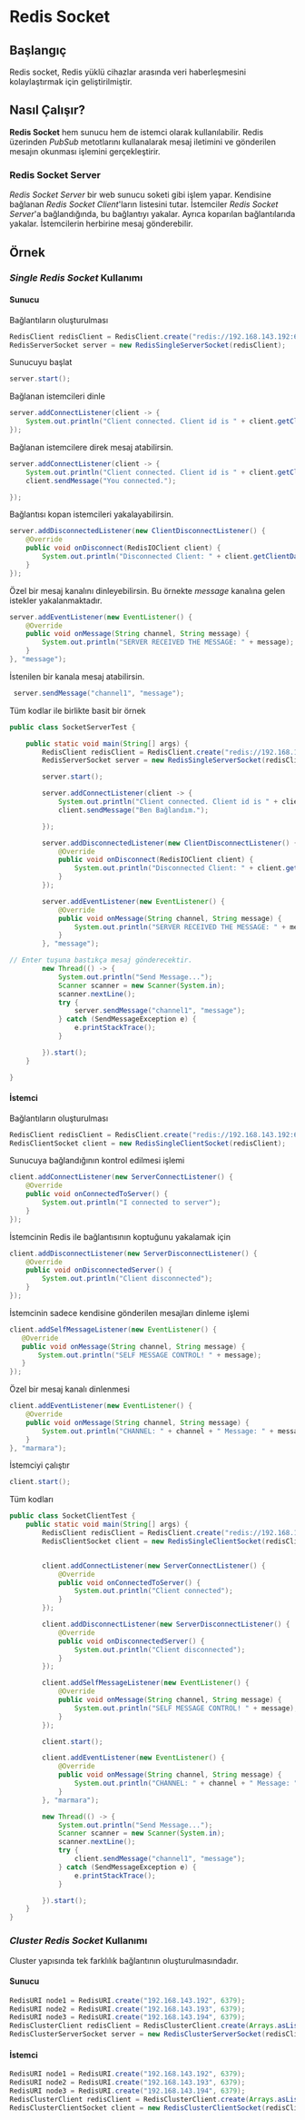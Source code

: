 # Redis Socket

## Başlangıç
Redis socket, Redis yüklü cihazlar arasında veri haberleşmesini kolaylaştırmak için geliştirilmiştir.

## Nasıl Çalışır?
**Redis Socket** hem sunucu hem de istemci olarak kullanılabilir. Redis üzerinden *PubSub* metotlarını kullanalarak
mesaj iletimini ve gönderilen mesajın okunması işlemini gerçekleştirir. 

### Redis Socket Server
*Redis Socket Server* bir web sunucu soketi gibi işlem yapar. Kendisine bağlanan *Redis Socket Client*'ların listesini tutar. 
İstemciler *Redis Socket Server*'a bağlandığında, bu bağlantıyı yakalar. Ayrıca koparılan bağlantılarıda yakalar.
İstemcilerin herbirine mesaj gönderebilir.

## Örnek
### *Single Redis Socket* Kullanımı

#### Sunucu

Bağlantıların oluşturulması

```java
RedisClient redisClient = RedisClient.create("redis://192.168.143.192:6380");
RedisServerSocket server = new RedisSingleServerSocket(redisClient);
```
Sunucuyu başlat 

```java
server.start();
```

Bağlanan istemcileri dinle
```java
server.addConnectListener(client -> {
    System.out.println("Client connected. Client id is " + client.getClientData().getSessionId());
});
```

Bağlanan istemcilere direk mesaj atabilirsin.

```java
server.addConnectListener(client -> {
    System.out.println("Client connected. Client id is " + client.getClientData().getSessionId());
    client.sendMessage("You connected.");

});
``` 

Bağlantısı kopan istemcileri yakalayabilirsin.

```java
server.addDisconnectedListener(new ClientDisconnectListener() {
    @Override
    public void onDisconnect(RedisIOClient client) {
        System.out.println("Disconnected Client: " + client.getClientData().getSessionId());
    }
});
```

Özel bir mesaj kanalını dinleyebilirsin. Bu örnekte *message* kanalına gelen istekler yakalanmaktadır.

```java
server.addEventListener(new EventListener() {
    @Override
    public void onMessage(String channel, String message) {
        System.out.println("SERVER RECEIVED THE MESSAGE: " + message);
    }
}, "message");
```

İstenilen bir kanala mesaj atabilirsin.


```java
 server.sendMessage("channel1", "message");
``` 

Tüm kodlar ile birlikte basit bir örnek

```java
public class SocketServerTest {

    public static void main(String[] args) {
        RedisClient redisClient = RedisClient.create("redis://192.168.143.192:6380");
        RedisServerSocket server = new RedisSingleServerSocket(redisClient);

        server.start();

        server.addConnectListener(client -> {
            System.out.println("Client connected. Client id is " + client.getClientData().getSessionId());
            client.sendMessage("Ben Bağlandım.");

        });

        server.addDisconnectedListener(new ClientDisconnectListener() {
            @Override
            public void onDisconnect(RedisIOClient client) {
                System.out.println("Disconnected Client: " + client.getClientData().getSessionId());
            }
        });

        server.addEventListener(new EventListener() {
            @Override
            public void onMessage(String channel, String message) {
                System.out.println("SERVER RECEIVED THE MESSAGE: " + message);
            }
        }, "message");

// Enter tuşuna bastıkça mesaj gönderecektir.
        new Thread(() -> {
            System.out.println("Send Message...");
            Scanner scanner = new Scanner(System.in);
            scanner.nextLine();
            try {
                server.sendMessage("channel1", "message");
            } catch (SendMessageException e) {
                e.printStackTrace();
            }

        }).start();
    }

}
```


#### İstemci
Bağlantıların oluşturulması
 
 ```java
RedisClient redisClient = RedisClient.create("redis://192.168.143.192:6380");
RedisClientSocket client = new RedisSingleClientSocket(redisClient);
```

Sunucuya bağlandığının kontrol edilmesi işlemi 

```java
client.addConnectListener(new ServerConnectListener() {
    @Override
    public void onConnectedToServer() {
        System.out.println("I connected to server");
    }
});
```

İstemcinin Redis ile bağlantısının koptuğunu yakalamak için

```java
client.addDisconnectListener(new ServerDisconnectListener() {
    @Override
    public void onDisconnectedServer() {
        System.out.println("Client disconnected");
    }
});
```

İstemcinin sadece kendisine gönderilen mesajları dinleme işlemi

 ```java
client.addSelfMessageListener(new EventListener() {
    @Override
    public void onMessage(String channel, String message) {
        System.out.println("SELF MESSAGE CONTROL! " + message);
    }
});
```

Özel bir mesaj kanalı dinlenmesi

```java
client.addEventListener(new EventListener() {
    @Override
    public void onMessage(String channel, String message) {
        System.out.println("CHANNEL: " + channel + " Message: " + message);
    }
}, "marmara");
```

İstemciyi çalıştır

```java
client.start();
```

Tüm kodları

```java
public class SocketClientTest {
    public static void main(String[] args) {
        RedisClient redisClient = RedisClient.create("redis://192.168.143.192:6380");
        RedisClientSocket client = new RedisSingleClientSocket(redisClient);


        client.addConnectListener(new ServerConnectListener() {
            @Override
            public void onConnectedToServer() {
                System.out.println("Client connected");
            }
        });

        client.addDisconnectListener(new ServerDisconnectListener() {
            @Override
            public void onDisconnectedServer() {
                System.out.println("Client disconnected");
            }
        });

        client.addSelfMessageListener(new EventListener() {
            @Override
            public void onMessage(String channel, String message) {
                System.out.println("SELF MESSAGE CONTROL! " + message);
            }
        });

        client.start();

        client.addEventListener(new EventListener() {
            @Override
            public void onMessage(String channel, String message) {
                System.out.println("CHANNEL: " + channel + " Message: " + message);
            }
        }, "marmara");

        new Thread(() -> {
            System.out.println("Send Message...");
            Scanner scanner = new Scanner(System.in);
            scanner.nextLine();
            try {
                client.sendMessage("channel1", "message");
            } catch (SendMessageException e) {
                e.printStackTrace();
            }

        }).start();
    }
}
```

### *Cluster Redis Socket* Kullanımı

Cluster yapısında tek farklılık bağlantının oluşturulmasındadır.

#### Sunucu
```java
RedisURI node1 = RedisURI.create("192.168.143.192", 6379);
RedisURI node2 = RedisURI.create("192.168.143.193", 6379);
RedisURI node3 = RedisURI.create("192.168.143.194", 6379);
RedisClusterClient redisClient = RedisClusterClient.create(Arrays.asList(node1, node2, node3));
RedisClusterServerSocket server = new RedisClusterServerSocket(redisClient);
```

#### İstemci
```java
RedisURI node1 = RedisURI.create("192.168.143.192", 6379);
RedisURI node2 = RedisURI.create("192.168.143.193", 6379);
RedisURI node3 = RedisURI.create("192.168.143.194", 6379);
RedisClusterClient redisClient = RedisClusterClient.create(Arrays.asList(node1, node2, node3));
RedisClusterClientSocket client = new RedisClusterClientSocket(redisClient);
```

